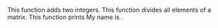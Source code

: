 This function adds two integers.
This function divides all elements of a matrix.
This function prints My name is <first name> <last name>.
